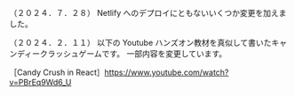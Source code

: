 （２０２４．７．２８）
Netlify へのデプロイにともないいくつか変更を加えました。

（２０２４．２．１１）
以下の Youtube ハンズオン教材を真似して書いたキャンディークラッシュゲームです。
一部内容を変更しています。

［Candy Crush in React］https://www.youtube.com/watch?v=PBrEq9Wd6_U